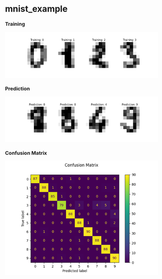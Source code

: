 # mnist_example

### Training
![training digits][img]

[img]: /mnist_example/images/Figure_1.png "Training digits"
### Prediction
![prediction digits](/mnist_example/images/Figure_2.png "Prediction digits")


### Confusion Matrix
![Confusion matrix](/mnist_example/images/Figure_3.png "Confusion matrix")